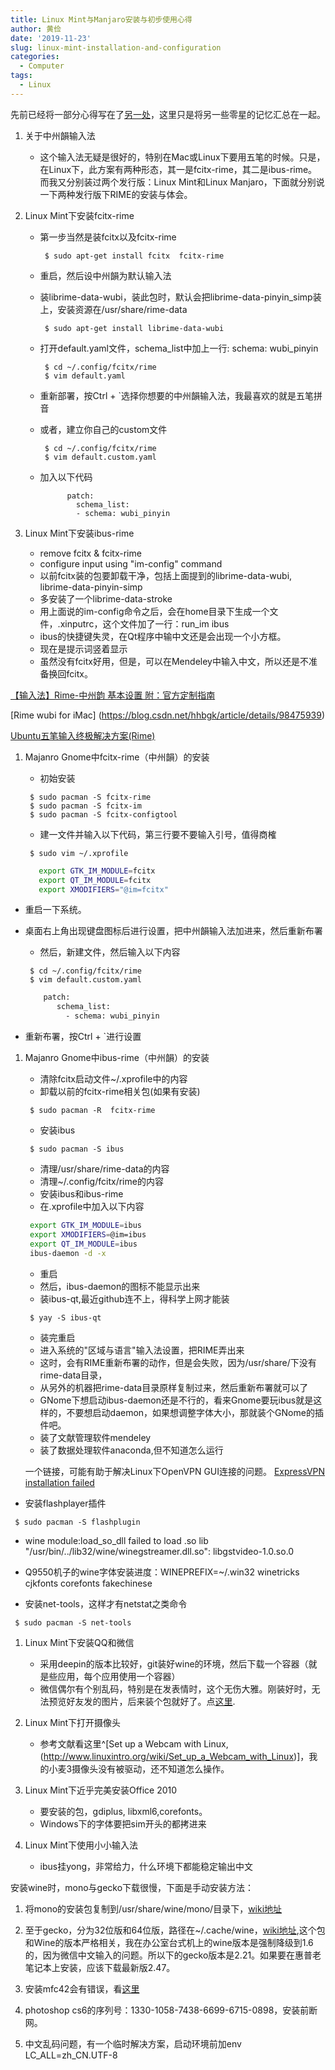 ```yaml
---
title: Linux Mint与Manjaro安装与初步使用心得
author: 黄俭
date: '2019-11-23'
slug: linux-mint-installation-and-configuration
categories:
  - Computer
tags:
  - Linux
---
```

先前已经将一部分心得写在了[另一处](/post/2019/05/18/linux-installation-gnome/)，这里只是将另一些零星的记忆汇总在一起。

1. 关于中州韻输入法
    - 这个输入法无疑是很好的，特别在Mac或Linux下要用五笔的时候。只是，在Linux下，此方案有两种形态，其一是fcitx-rime，其二是ibus-rime。而我又分别装过两个发行版：Linux Mint和Linux Manjaro，下面就分别说一下两种发行版下RIME的安装与体会。
    
1. Linux Mint下安装fcitx-rime
    - 第一步当然是装fcitx以及fcitx-rime
       
       ```shell
        $ sudo apt-get install fcitx  fcitx-rime
       ```
    - 重启，然后设中州韻为默认输入法
    - 装librime-data-wubi，装此包时，默认会把librime-data-pinyin_simp装上，安装资源在/usr/share/rime-data
    
       ```shell
        $ sudo apt-get install librime-data-wubi
       ```
    - 打开default.yaml文件，schema_list中加上一行: schema: wubi_pinyin
    
       ```shell
        $ cd ~/.config/fcitx/rime
        $ vim default.yaml
       ```
    - 重新部署，按Ctrl + `选择你想要的中州韻输入法，我最喜欢的就是五笔拼音
    - 或者，建立你自己的custom文件
    
       ```shell
        $ cd ~/.config/fcitx/rime
        $ vim default.custom.yaml
       ```
       
    - 加入以下代码
  
         ```shell
               patch:
                 schema_list:
                 - schema: wubi_pinyin
         ```
1. Linux Mint下安装ibus-rime
    - remove fcitx & fcitx-rime
    - configure input using "im-config" command
    - 以前fcitx装的包要卸载干净，包括上面提到的librime-data-wubi, librime-data-pinyin-simp
    - 多安装了一个librime-data-stroke
    - 用上面说的im-config命令之后，会在home目录下生成一个文件，.xinputrc，这个文件加了一行：run_im ibus
    - ibus的快捷键失灵，在Qt程序中输中文还是会出现一个小方框。
    - 现在是提示词竖着显示
    - 虽然没有fcitx好用，但是，可以在Mendeley中输入中文，所以还是不准备换回fcitx。

 [【输入法】Rime-中州韵 基本设置 附：官方定制指南](https://www.cnblogs.com/hellxz/p/10198540.html)
 
[Rime wubi for iMac] (https://blog.csdn.net/hhbgk/article/details/98475939)

[Ubuntu五笔输入终极解决方案(Rime)](https://blog.csdn.net/sacredness/article/details/92195032)

1. Majanro Gnome中fcitx-rime（中州韻）的安装
    - 初始安装
    
     ```shell
      $ sudo pacman -S fcitx-rime
      $ sudo pacman -S fcitx-im
      $ sudo pacman -S fcitx-configtool
     ```
    - 建一文件并输入以下代码，第三行要不要输入引号，值得商榷
    
    ```shell
     $ sudo vim ~/.xprofile
    ```
    
    ```bash
       export GTK_IM_MODULE=fcitx
       export QT_IM_MODULE=fcitx
       export XMODIFIERS="@im=fcitx"  
    ```
  - 重启一下系统。
  - 桌面右上角出现键盘图标后进行设置，把中州韻输入法加进来，然后重新布署
    - 然后，新建文件，然后输入以下内容
    
    ```shell
     $ cd ~/.config/fcitx/rime
     $ vim default.custom.yaml
    ```
    
    ```bash
        patch:
           schema_list:
             - schema: wubi_pinyin
    ```
  - 重新布署，按Ctrl + `进行设置
  
1. Majanro Gnome中ibus-rime（中州韻）的安装
    - 清除fcitx启动文件~/.xprofile中的内容
    - 卸载以前的fcitx-rime相关包(如果有安装)
    
    ```shell
     $ sudo pacman -R  fcitx-rime
    
    ```
    - 安装ibus
    
    ```shell
     $ sudo pacman -S ibus
    
    ```
    - 清理/usr/share/rime-data的内容
    - 清理~/.config/fcitx/rime的内容
    - 安装ibus和ibus-rime
    - 在.xprofile中加入以下内容
    
    ```bash
     export GTK_IM_MODULE=ibus
     export XMODIFIERS=@im=ibus
     export QT_IM_MODULE=ibus
     ibus-daemon -d -x
    
    ```
    - 重启
    - 然后，ibus-daemon的图标不能显示出来
    - 装ibus-qt,最近github连不上，得科学上网才能装
    
    ```shell
     $ yay -S ibus-qt
    ```
    - 装完重启
    - 进入系统的"区域与语言"输入法设置，把RIME弄出来
    - 这时，会有RIME重新布署的动作，但是会失败，因为/usr/share/下没有rime-data目录，
    - 从另外的机器把rime-data目录原样复制过来，然后重新布署就可以了
    - GNome下想启动ibus-daemon还是不行的，看来Gnome要玩ibus就是这样的，不要想启动daemon，如果想调整字体大小，那就装个GNome的插件吧。
    - 装了文献管理软件mendeley
    - 装了数据处理软件anaconda,但不知道怎么运行
    
    一个链接，可能有助于解决Linux下OpenVPN GUI连接的问题。
    [ExpressVPN installation failed](https://ubuntuforums.org/showthread.php?t=2342534)
    
  - 安装flashplayer插件
  
  ```shell
   $ sudo pacman -S flashplugin
  ```
  
  - wine
  module:load_so_dll failed to load .so lib "/usr/bin/../lib32/wine/winegstreamer.dll.so": libgstvideo-1.0.so.0
  
  - Q9550机子的wine字体安装进度：WINEPREFIX=~/.win32 winetricks cjkfonts corefonts fakechinese

      
  - 安装net-tools，这样才有netstat之类命令
  
  ```shell
   $ sudo pacman -S net-tools
  ```

1. Linux Mint下安装QQ和微信
    - 采用deepin的版本比较好，git装好wine的环境，然后下载一个容器（就是些应用，每个应用使用一个容器）
    - 微信偶尔有个别乱码，特别是在发表情时，这个无伤大雅。刚装好时，无法预览好友发的图片，后来装个包就好了。点[这里](https://www.lulinux.com/archives/1319).
    
1. Linux Mint下打开摄像头
    - 参考文献看这里^[Set up a Webcam with Linux, (http://www.linuxintro.org/wiki/Set_up_a_Webcam_with_Linux)]，我的小麦3摄像头没有被驱动，还不知道怎么操作。

1. Linux Mint下近乎完美安装Office 2010
    - 要安装的包，gdiplus, libxml6,corefonts。
    - Windows下的字体要把sim开头的都拷进来

1. Linux Mint下使用小小输入法
    - ibus挂yong，非常给力，什么环境下都能稳定输出中文
    
安装wine时，mono与gecko下载很慢，下面是手动安装方法：

1. 将mono的安装包复制到/usr/share/wine/mono/目录下，[wiki地址](https://wiki.winehq.org/Main_Page)

1. 至于gecko，分为32位版和64位版，路径在~/.cache/wine，[wiki地址](https://wiki.winehq.org/Gecko),这个包和Wine的版本严格相关，我在办公室台式机上的wine版本是强制降级到1.6的，因为微信中文输入的问题。所以下的gecko版本是2.21。如果要在惠普老笔记本上安装，应该下载最新版2.47。

1. 安装mfc42会有错误，看[这里](https://forum.winehq.org/viewtopic.php?t=16479)

1. photoshop cs6的序列号：1330-1058-7438-6699-6715-0898，安装前断网。

1. 中文乱码问题，有一个临时解决方案，启动环境前加env LC_ALL=zh_CN.UTF-8
  

